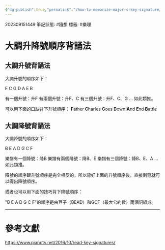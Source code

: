 ```yaml
---
{"dg-publish":true,"permalink":"/how-to-memorize-major-s-key-signature/"}
---
```


202309151449
筆記狀態: #隨想
標籤: #樂理

# 大調升降號順序背誦法

## 大調升號背誦法

大調升號的順序如下：

F C G D A E B

有一個升號：升F
有兩個升號：升F、C
有三個升號：升F、C、G
...
如此類推。

可以用下面的口訣背下升號順序：
**F**ather **C**harles **G**oes **D**own **A**nd **E**nd **B**attle

## 大調降號背誦法

大調降號的順序如下：

B E A D G C F

樂譜有一個降號：降B
樂譜有兩個降號：降B、E
樂譜有三個降號：降B、E、A
...
如此類推。

降號的順序跟升號順序是完全相反的，所以背好上面的升號順序後，直接倒背就可以得出降號順序。

或者也可以用下面的技巧背下降號順序：

"B E A D G C F"的順序是由豆子（BEAD）和GCF（最大公約數）兩個詞組成。

---
# 參考文獻

https://www.pianotv.net/2016/10/read-key-signatures/